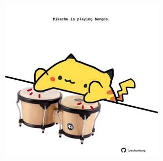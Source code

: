 <!-- built at 21/04/2021, 17:33:14 UTC -->
<p align="center">
  <img width="500" height="500" src="./ReadmeImage.svg">
</p>
